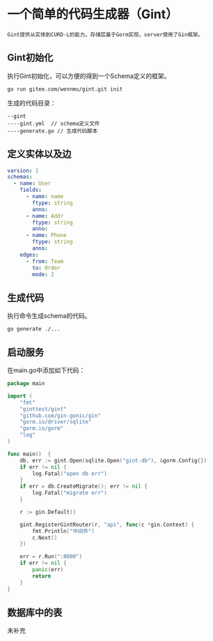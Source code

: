 
# 一个简单的代码生成器（Gint）

    Gint提供从实体到CURD-L的能力，存储层基于Gorm实现，server使用了Gin框架。

## Gint初始化

执行Gint初始化，可以方便的得到一个Schema定义的框架。

```shell
go run gitee.com/wennmu/gint.git init
```

生成的代码目录：

```shell
--gint
----gint.yml  // schema定义文件
----generate.go // 生成代码脚本
```

## 定义实体以及边

```yaml
varsion: 1
schemas:
  - name: User
    fields:
      - name: name
        ftype: string
        anno:
      - name: Addr
        ftype: string
        anno:
      - name: Phone
        ftype: string
        anno:
    edges:
      - from: Team
        to: Order
        mode: 2
```

## 生成代码

执行命令生成schema的代码。

```shell
go generate ./...
```

## 启动服务

在main.go中添加如下代码：

```go
package main

import (
	"fmt"
	"ginttest/gint"
	"github.com/gin-gonic/gin"
	"gorm.io/driver/sqlite"
	"gorm.io/gorm"
	"log"
)

func main()  {
	db, err := gint.Open(sqlite.Open("gint.db"), &gorm.Config{})
	if err != nil {
		log.Fatal("open db err")
	}
	if err = db.CreateMigrate(); err != nil {
		log.Fatal("migrate err")
	}

	r := gin.Default()

	gint.RegisterGintRouter(r, "api", func(c *gin.Context) {
		fmt.Println("中间件")
		c.Next()
	})

	err = r.Run(":8000")
	if err != nil {
		panic(err)
		return
	}
}

```

## 数据库中的表

未补充

